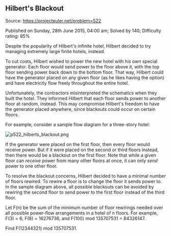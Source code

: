 Hilbert's Blackout
------------------

Source: https://projecteuler.net/problem=522

Published on Sunday, 28th June 2015, 04:00 am; Solved by 140; Difficulty
rating: 85%

Despite the popularity of Hilbert's infinite hotel, Hilbert decided to
try managing extremely large finite hotels, instead.

To cut costs, Hilbert wished to power the new hotel with his own special
generator. Each floor would send power to the floor above it, with the
top floor sending power back down to the bottom floor. That way, Hilbert
could have the generator placed on any given floor (as he likes having
the option) and have electricity flow freely throughout the entire
hotel.

Unfortunately, the contractors misinterpreted the schematics when they
built the hotel. They informed Hilbert that each floor sends power to
another floor at random, instead. This may compromise Hilbert's freedom
to have the generator placed anywhere, since blackouts could occur on
certain floors.

For example, consider a sample flow diagram for a three-story hotel:

![p522\_hilberts\_blackout.png](project/images/p522_hilberts_blackout.png)

If the generator were placed on the first floor, then every floor would
receive power. But if it were placed on the second or third floors
instead, then there would be a blackout on the first floor. Note that
while a given floor can *receive* power from many other floors at once,
it can only *send* power to one other floor.

To resolve the blackout concerns, Hilbert decided to have a minimal
number of floors rewired. To rewire a floor is to change the floor it
sends power to. In the sample diagram above, all possible blackouts can
be avoided by rewiring the second floor to send power to the first floor
instead of the third floor.

Let F(n) be the sum of the minimum number of floor rewirings needed over
all possible power-flow arrangements in a hotel of n floors. For
example, F(3) = 6, F(8) = 16276736, and F(100) mod 135707531 = 84326147.

Find F(12344321) mod 135707531.
